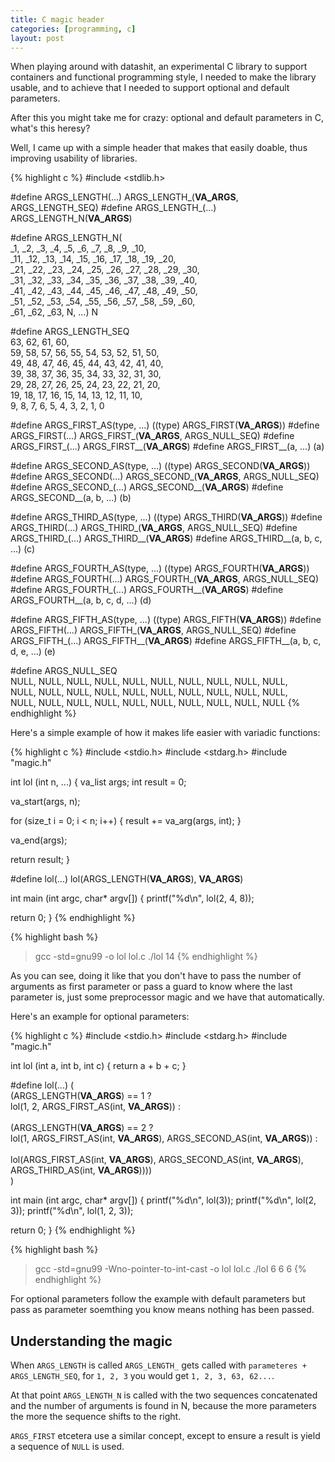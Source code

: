 ```yaml
---
title: C magic header
categories: [programming, c]
layout: post
---
```


When playing around with datashit, an experimental C library to support
containers and functional programming style, I needed to make the library
usable, and to achieve that I needed to support optional and default
parameters.

After this you might take me for crazy: optional and default parameters in C,
what's this heresy?

Well, I came up with a simple header that makes that easily doable, thus
improving usability of libraries.

{% highlight c %}
#include <stdlib.h>

#define ARGS_LENGTH(...)  ARGS_LENGTH_(__VA_ARGS__, ARGS_LENGTH_SEQ)
#define ARGS_LENGTH_(...) ARGS_LENGTH_N(__VA_ARGS__)

#define ARGS_LENGTH_N( \
   _1,  _2,  _3,  _4,  _5,  _6,  _7,  _8,  _9, _10, \
  _11, _12, _13, _14, _15, _16, _17, _18, _19, _20, \
  _21, _22, _23, _24, _25, _26, _27, _28, _29, _30, \
  _31, _32, _33, _34, _35, _36, _37, _38, _39, _40, \
  _41, _42, _43, _44, _45, _46, _47, _48, _49, _50, \
  _51, _52, _53, _54, _55, _56, _57, _58, _59, _60, \
  _61, _62, _63, N, ...) N

#define ARGS_LENGTH_SEQ \
                          63, 62, 61, 60, \
  59, 58, 57, 56, 55, 54, 53, 52, 51, 50, \
  49, 48, 47, 46, 45, 44, 43, 42, 41, 40, \
  39, 38, 37, 36, 35, 34, 33, 32, 31, 30, \
  29, 28, 27, 26, 25, 24, 23, 22, 21, 20, \
  19, 18, 17, 16, 15, 14, 13, 12, 11, 10, \
   9,  8,  7,  6,  5,  4,  3,  2,  1,  0

#define ARGS_FIRST_AS(type, ...)  ((type) ARGS_FIRST(__VA_ARGS__))
#define ARGS_FIRST(...) ARGS_FIRST_(__VA_ARGS__, ARGS_NULL_SEQ)
#define ARGS_FIRST_(...) ARGS_FIRST__(__VA_ARGS__)
#define ARGS_FIRST__(a, ...) (a)

#define ARGS_SECOND_AS(type, ...) ((type) ARGS_SECOND(__VA_ARGS__))
#define ARGS_SECOND(...) ARGS_SECOND_(__VA_ARGS__, ARGS_NULL_SEQ)
#define ARGS_SECOND_(...) ARGS_SECOND__(__VA_ARGS__)
#define ARGS_SECOND__(a, b, ...) (b)

#define ARGS_THIRD_AS(type, ...)  ((type) ARGS_THIRD(__VA_ARGS__))
#define ARGS_THIRD(...) ARGS_THIRD_(__VA_ARGS__, ARGS_NULL_SEQ)
#define ARGS_THIRD_(...) ARGS_THIRD__(__VA_ARGS__)
#define ARGS_THIRD__(a, b, c, ...) (c)

#define ARGS_FOURTH_AS(type, ...) ((type) ARGS_FOURTH(__VA_ARGS__))
#define ARGS_FOURTH(...) ARGS_FOURTH_(__VA_ARGS__, ARGS_NULL_SEQ)
#define ARGS_FOURTH_(...) ARGS_FOURTH__(__VA_ARGS__)
#define ARGS_FOURTH__(a, b, c, d, ...) (d)

#define ARGS_FIFTH_AS(type, ...)  ((type) ARGS_FIFTH(__VA_ARGS__))
#define ARGS_FIFTH(...) ARGS_FIFTH_(__VA_ARGS__, ARGS_NULL_SEQ)
#define ARGS_FIFTH_(...) ARGS_FIFTH__(__VA_ARGS__)
#define ARGS_FIFTH__(a, b, c, d, e, ...) (e)

#define ARGS_NULL_SEQ \
  NULL, NULL, NULL, NULL, NULL, NULL, NULL, NULL, NULL, NULL, \
  NULL, NULL, NULL, NULL, NULL, NULL, NULL, NULL, NULL, NULL, \
  NULL, NULL, NULL, NULL, NULL, NULL, NULL, NULL, NULL, NULL
{% endhighlight %}

Here's a simple example of how it makes life easier with variadic functions:

{% highlight c %}
#include <stdio.h>
#include <stdarg.h>
#include "magic.h"

int
lol (int n, ...)
{
  va_list args;
  int     result = 0;

  va_start(args, n);

  for (size_t i = 0; i < n; i++) {
    result += va_arg(args, int);
  }

  va_end(args);

  return result;
}

#define lol(...) lol(ARGS_LENGTH(__VA_ARGS__), __VA_ARGS__)

int
main (int argc, char* argv[])
{
  printf("%d\n", lol(2, 4, 8));

  return 0;
}
{% endhighlight %}

{% highlight bash %}
> gcc -std=gnu99 -o lol lol.c
> ./lol
14
{% endhighlight %}

As you can see, doing it like that you don't have to pass the number of
arguments as first parameter or pass a guard to know where the last parameter
is, just some preprocessor magic and we have that automatically.

Here's an example for optional parameters:

{% highlight c %}
#include <stdio.h>
#include <stdarg.h>
#include "magic.h"

int
lol (int a, int b, int c)
{
  return a + b + c;
}

#define lol(...) (\
  (ARGS_LENGTH(__VA_ARGS__) == 1 ?\
    lol(1, 2, ARGS_FIRST_AS(int, __VA_ARGS__)) :\
\
  (ARGS_LENGTH(__VA_ARGS__) == 2 ?\
    lol(1, ARGS_FIRST_AS(int, __VA_ARGS__), ARGS_SECOND_AS(int, __VA_ARGS__)) :\
\
  lol(ARGS_FIRST_AS(int, __VA_ARGS__), ARGS_SECOND_AS(int, __VA_ARGS__),\
    ARGS_THIRD_AS(int, __VA_ARGS__))))\
)

int
main (int argc, char* argv[])
{
  printf("%d\n", lol(3));
  printf("%d\n", lol(2, 3));
  printf("%d\n", lol(1, 2, 3));

  return 0;
}
{% endhighlight %}

{% highlight bash %}
> gcc -std=gnu99 -Wno-pointer-to-int-cast -o lol lol.c
> ./lol
6
6
6
{% endhighlight %}

For optional parameters follow the example with default parameters but pass as
parameter soemthing you know means nothing has been passed.

Understanding the magic
-----------------------
When `ARGS_LENGTH` is called `ARGS_LENGTH_` gets called with
`parameteres + ARGS_LENGTH_SEQ`, for `1, 2, 3` you would get
`1, 2, 3, 63, 62...`.

At that point `ARGS_LENGTH_N` is called with the two sequences concatenated and
the number of arguments is found in N, because the more parameters the more the
sequence shifts to the right.

`ARGS_FIRST` etcetera use a similar concept, except to ensure a result is yield
a sequence of `NULL` is used.
